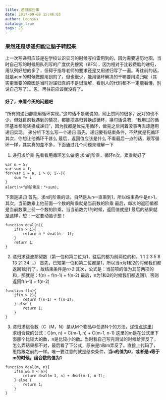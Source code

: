 ```yaml
---
title: 递归那些事
date: 2017-09-09 15:46:03
author: Leonsux
catalog: true
tags: JS
---
```

### 果然还是想递归能让脑子转起来
上一次写递归应该是在学校认识实习的时候写扫雷用到的，因为需要遍历地图，当时自己写的时候用队列写的广度优先搜索（BFS），因为相对于比较费脑的递归，用队列好想的多了，但碍于指导老师的要求还是又用递归写了一遍。再往前的话，就是acm的时候做题用到的了，但也很少，能用循环解决的干嘛要用递归呢（其实更重要的原因是当时对递归真的不是很理解，看别人的代码都不一定能看懂，别说自己写了）。恩，再往前应该就没有了。
#### 好了，来看今天的问题吧
“所有的递归都能用循环实现。”这句话不是我说的，网上赞同的很多，反对的也不少。但就目前我遇到的情况，都能把递归转换成循环，换句话说吧，“我用过的循环基本都能转换成递归”，因为我都是优先用循环，做完之后闲着没事再去琢磨用递归实现。
来分析下怎么写一个递归
首先，递归要有结束条件，不然就是死循环
其次，你想让他循环干甚么
最后，返回值应该是什么
不看最后一点的话，跟写循环一样，其实真的差不多，下面通过几个问题来理解一下
1. 递归求阶乘
先看看用循环怎么做吧
求n的阶乘，循环n次，累乘就好了
```
var n = 5;
var sum = 1;
for(var i = n; i > 0; i--){
	sum *= i
}
alert(n+"的阶乘是："+sum);
```
下面是递归
首先，求n的阶乘的话，自然是从n一直乘到1，所以结束条件是n>1，
其次，当前数乘上他前面一个数的阶乘就是当前数的阶乘
最后，每次的返回值都是当前数乘上前一个数的阶乘，当当前数为1的时候，返回值就是1
最后的结果就是这样，想！一定要动脑子想！
```
function deal(n){
	if(n > 1){
		return n * deal(n - 1);
	}
	return 1;
}
```
2. 递归求斐波那契数（第一位和第二位为1，往后的都为前两位的和，1 1 2 3 5 8 13 21 34....）
首先，已知第一位和第二位都是1，所以当n为1和2的时候我们都返回1就行了，故结束条件是n>2
其次，公式是：当前项的值为其前两项的和，那就是：f(n) = f(n-1) + f(n-2)
最后，n为1和2的时候我们都返回1，否则返回f(n-1) + f(n-2)
```
function f(n){
	if(n > 2){
		return f(n-1) + f(n-2);
	} else {
		return 1;
	}
}
```
3. 递归求组合数（C（M，N）是从M个物品中任选N个的方法，[详情点这里](https://baike.baidu.com/item/%E7%BB%84%E5%90%88%E6%95%B0/2153250?fr=aladdin)）
求组合数的公式：C(m, n) = C(m-1, n) + C(m-1, n-1)
这里的m是在公式里下面那个比较大的数，n是比较小的数。当时我自己写完测试的时候给弄反了，怎么弄结果都不对，最后看了下公式，原来是n和m弄反了。直接上代码了，思路跟之前的一样。唯一要注意的就是结束条件，**当n的值为0，或者是n等于m的时候，组合数的值为1**
```
function deal(m, n){
	if(m && m < n){
		return deal(m-1, n) + deal(m-1, n-1);
	} else {
		return 1;
	}
}
```